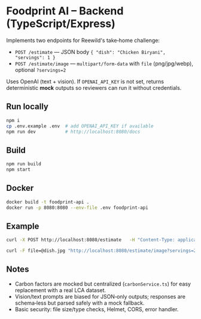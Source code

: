 
# Foodprint AI – Backend (TypeScript/Express)

Implements two endpoints for Reewild's take‑home challenge:

- `POST /estimate` — JSON body `{ "dish": "Chicken Biryani", "servings": 1 }`
- `POST /estimate/image` — `multipart/form-data` with `file` (png/jpg/webp), optional `?servings=2`

Uses OpenAI (text + vision). If `OPENAI_API_KEY` is not set, returns deterministic **mock** outputs so reviewers can run it without credentials.

## Run locally
```bash
npm i
cp .env.example .env  # add OPENAI_API_KEY if available
npm run dev           # http://localhost:8080/docs
```

## Build
```bash
npm run build
npm start
```

## Docker
```bash
docker build -t foodprint-api .
docker run -p 8080:8080 --env-file .env foodprint-api
```

## Example
```bash
curl -X POST http://localhost:8080/estimate   -H "Content-Type: application/json"   -d '{"dish":"Chicken Curry","servings":1}'
```
```bash
curl -F file=@dish.jpg "http://localhost:8080/estimate/image?servings=2"
```

## Notes
- Carbon factors are mocked but centralized (`carbonService.ts`) for easy replacement with a real LCA dataset.
- Vision/text prompts are biased for JSON‑only outputs; responses are schema‑less but parsed safely with a mock fallback.
- Basic security: file size/type checks, Helmet, CORS, error handler.
